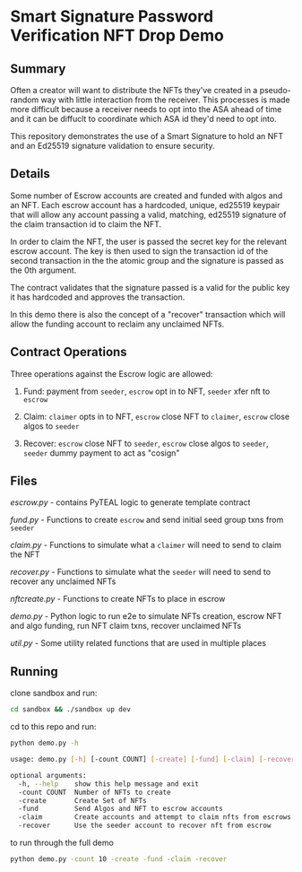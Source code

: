 # Smart Signature Password Verification NFT Drop Demo

## Summary

Often a creator will want to distribute the NFTs they've created in a pseudo-random way with little interaction from the receiver. This processes is made more difficult because a receiver needs to opt into the ASA ahead of time and it can be diffuclt to coordinate which ASA id they'd need to opt into.

This repository demonstrates the use of a Smart Signature to hold an NFT and an Ed25519 signature validation to ensure security.  

## Details 

Some number of Escrow accounts are created and funded with algos and an NFT. Each escrow account has a hardcoded, unique, ed25519 keypair that will allow any account passing a valid, matching, ed25519 signature of the claim transaction id to claim the NFT. 

In order to claim the NFT, the user is passed the secret key for the relevant escrow account. The key is then used to sign the transaction id of the second transaction in the the atomic group and the signature is passed as the 0th argument.  

The contract validates that the signature passed is a valid for the public key it has hardcoded and approves the transaction.

In this demo there is also the concept of a "recover" transaction which will allow the funding account to reclaim any unclaimed NFTs.


## Contract Operations

Three operations against the Escrow logic are allowed:

1) Fund: payment from `seeder`, `escrow` opt in to NFT, `seeder` xfer nft to `escrow`

2) Claim: `claimer` opts in to NFT, `escrow` close NFT to `claimer`, `escrow` close algos to `seeder`

3) Recover: `escrow` close NFT to `seeder`, `escrow` close algos to `seeder`, `seeder` dummy payment to act as "cosign"

## Files

*escrow.py* - contains PyTEAL logic to generate template contract

*fund.py* - Functions to create `escrow` and send initial seed group txns from `seeder`

*claim.py* - Functions to simulate what a `claimer` will need to send to claim the NFT

*recover.py* - Functions to simulate what the `seeder` will need to send to recover any unclaimed NFTs

*nftcreate.py* - Functions to create NFTs to place in escrow 

*demo.py* - Python logic to run e2e to simulate NFTs creation, escrow NFT and algo funding, run NFT claim txns, recover unclaimed NFTs

*util.py* - Some utility related functions that are used in multiple places

## Running

clone sandbox and run:
```sh
cd sandbox && ./sandbox up dev
```

cd to this repo and run:
```sh
python demo.py -h
```


```sh
usage: demo.py [-h] [-count COUNT] [-create] [-fund] [-claim] [-recover]

optional arguments:
  -h, --help    show this help message and exit
  -count COUNT  Number of NFTs to create
  -create       Create Set of NFTs
  -fund         Send Algos and NFT to escrow accounts
  -claim        Create accounts and attempt to claim nfts from escrows
  -recover      Use the seeder account to recover nft from escrow
```

to run through the full demo
```sh
python demo.py -count 10 -create -fund -claim -recover
```
